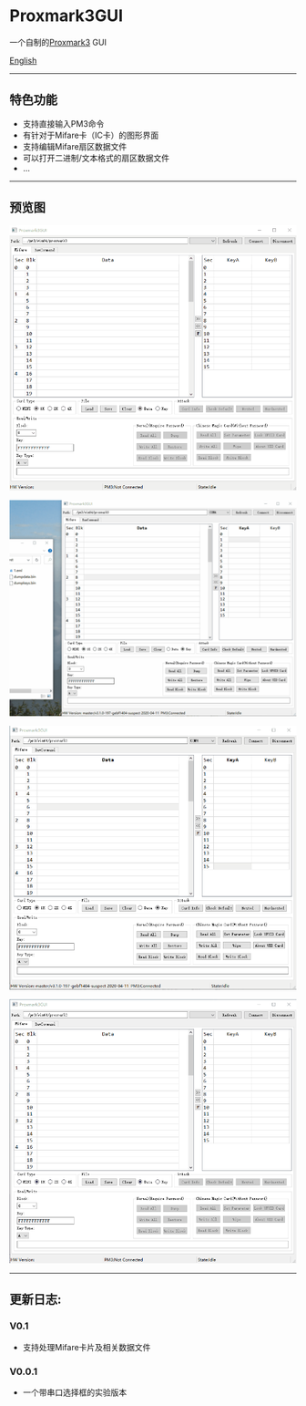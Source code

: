 # Proxmark3GUI
一个自制的[Proxmark3](https://github.com/Proxmark/proxmark3) GUI

[English](../README.md)

***

## 特色功能

+ 支持直接输入PM3命令
+ 有针对于Mifare卡（IC卡）的图形界面
+ 支持编辑Mifare扇区数据文件
+ 可以打开二进制/文本格式的扇区数据文件
+ ...

***

## 预览图
![nested_attack](mf_nested_attack.gif)  

![mf_load_file](mf_load_file.gif)  

![mf_edit_file](mf_edit_file.gif)  

![raw_command](raw_command.gif)  

***

## 更新日志:

### V0.1
+ 支持处理Mifare卡片及相关数据文件

### V0.0.1
+ 一个带串口选择框的实验版本